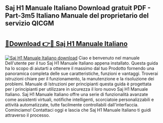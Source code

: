 ## Saj H1 Manuale Italiano Download gratuit PDF - Part-3m5 Italiano Manuale del proprietario del servizio QICGM

# <h2><a href="http://dfbph2.blite.top/?on=Saj+H1+Manuale+Italiano">🔗Download 👉🔴 Saj H1 Manuale Italiano</a></h2>

[![Saj H1 Manuale Italiano download](https://i.imgur.com/lujVjoI.png)](http://dfbph2.blite.top/?on=Saj+H1+Manuale+Italiano)
Ciao e benvenuto nel manuale Dell'utente per il tuo Saj H1 Manuale Italiano appena installato. Questa guida ha lo scopo di aiutarti a ottenere il massimo dal tuo Prodotto fornendo una panoramica completa delle sue caratteristiche, funzioni e vantaggi. Troverai istruzioni chiare per il funzionamento, la manutenzione e la risoluzione dei problemi. Manuale di Istruzioni per principianti questa guida è progettata per i principianti per utilizzare in sicurezza il loro nuovo Saj H1 Manuale Italiano. Saj H1 Manuale Italiano offre una serie di funzionalità avanzate come assistenti virtuali, notifiche intelligenti, scorciatoie personalizzabili e attività automatizzate, tutte facilmente controllabili dall'interfaccia. Cominciamo! Contattaci oggi e lascia che Saj H1 Manuale Italiano ti guidi attraverso il processo.
